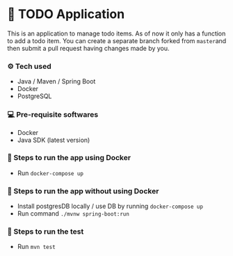 # 📝 TODO Application
This is an application to manage todo items. As of now it only has a function to add a todo item. You can create a separate branch forked from `master`and then submit a pull request having changes made by you. 
### ⚙ Tech used
- Java / Maven / Spring Boot
- Docker
- PostgreSQL

### 💻 Pre-requisite softwares
- Docker
- Java SDK (latest version)

### 🏃‍ Steps to run the app using Docker
- Run `docker-compose up`

### 🏃‍ Steps to run the app without using Docker
- Install postgresDB locally / use DB by running `docker-compose up`
- Run command `./mvnw spring-boot:run`

### 🏃‍ Steps to run the test
- Run `mvn test`
